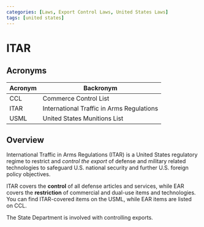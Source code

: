 ```yaml
---
categories: [Laws, Export Control Laws, United States Laws]
tags: [united states]
---
```


# ITAR

## Acronyms

| Acronym | Backronym |
| - | - |
| CCL | Commerce Control List |
| ITAR | International Traffic in Arms Regulations |
| USML | United States Munitions List |

## Overview

International Traffic in Arms Regulations (ITAR) is a United States regulatory regime to restrict and *control the export* of defense and military related technologies to safeguard U.S. national security and further U.S. foreign policy objectives.

ITAR covers the **control** of all defense articles and services, while EAR covers the **restriction** of commercial and dual-use items and technologies. You can find ITAR-covered items on the USML, while EAR items are listed on CCL.

The State Department is involved with controlling exports.
